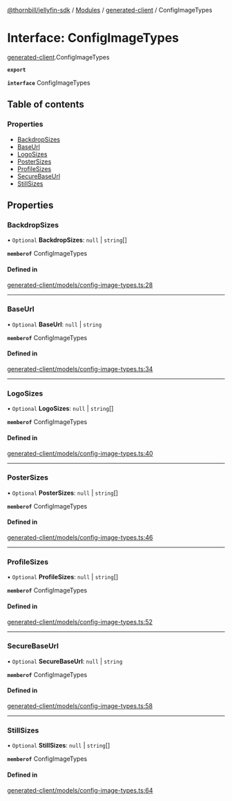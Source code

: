 [@thornbill/jellyfin-sdk](../README.md) / [Modules](../modules.md) / [generated-client](../modules/generated_client.md) / ConfigImageTypes

# Interface: ConfigImageTypes

[generated-client](../modules/generated_client.md).ConfigImageTypes

**`export`**

**`interface`** ConfigImageTypes

## Table of contents

### Properties

- [BackdropSizes](generated_client.ConfigImageTypes.md#backdropsizes)
- [BaseUrl](generated_client.ConfigImageTypes.md#baseurl)
- [LogoSizes](generated_client.ConfigImageTypes.md#logosizes)
- [PosterSizes](generated_client.ConfigImageTypes.md#postersizes)
- [ProfileSizes](generated_client.ConfigImageTypes.md#profilesizes)
- [SecureBaseUrl](generated_client.ConfigImageTypes.md#securebaseurl)
- [StillSizes](generated_client.ConfigImageTypes.md#stillsizes)

## Properties

### BackdropSizes

• `Optional` **BackdropSizes**: ``null`` \| `string`[]

**`memberof`** ConfigImageTypes

#### Defined in

[generated-client/models/config-image-types.ts:28](https://github.com/thornbill/jellyfin-sdk-typescript/blob/3ae780a/src/generated-client/models/config-image-types.ts#L28)

___

### BaseUrl

• `Optional` **BaseUrl**: ``null`` \| `string`

**`memberof`** ConfigImageTypes

#### Defined in

[generated-client/models/config-image-types.ts:34](https://github.com/thornbill/jellyfin-sdk-typescript/blob/3ae780a/src/generated-client/models/config-image-types.ts#L34)

___

### LogoSizes

• `Optional` **LogoSizes**: ``null`` \| `string`[]

**`memberof`** ConfigImageTypes

#### Defined in

[generated-client/models/config-image-types.ts:40](https://github.com/thornbill/jellyfin-sdk-typescript/blob/3ae780a/src/generated-client/models/config-image-types.ts#L40)

___

### PosterSizes

• `Optional` **PosterSizes**: ``null`` \| `string`[]

**`memberof`** ConfigImageTypes

#### Defined in

[generated-client/models/config-image-types.ts:46](https://github.com/thornbill/jellyfin-sdk-typescript/blob/3ae780a/src/generated-client/models/config-image-types.ts#L46)

___

### ProfileSizes

• `Optional` **ProfileSizes**: ``null`` \| `string`[]

**`memberof`** ConfigImageTypes

#### Defined in

[generated-client/models/config-image-types.ts:52](https://github.com/thornbill/jellyfin-sdk-typescript/blob/3ae780a/src/generated-client/models/config-image-types.ts#L52)

___

### SecureBaseUrl

• `Optional` **SecureBaseUrl**: ``null`` \| `string`

**`memberof`** ConfigImageTypes

#### Defined in

[generated-client/models/config-image-types.ts:58](https://github.com/thornbill/jellyfin-sdk-typescript/blob/3ae780a/src/generated-client/models/config-image-types.ts#L58)

___

### StillSizes

• `Optional` **StillSizes**: ``null`` \| `string`[]

**`memberof`** ConfigImageTypes

#### Defined in

[generated-client/models/config-image-types.ts:64](https://github.com/thornbill/jellyfin-sdk-typescript/blob/3ae780a/src/generated-client/models/config-image-types.ts#L64)
